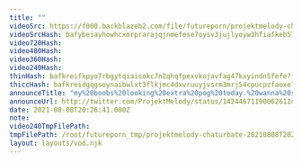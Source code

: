 ```yaml
---
title: ""
videoSrc: https://f000.backblazeb2.com/file/futureporn/projektmelody-chaturbate-2021-08-08.mp4
videoSrcHash: bafybeiayhowhcxmrprarajqjnmefese7oysv3jujlyoyw3hfiafkeb57ym
video720Hash: 
video480Hash: 
video360Hash: 
video240Hash: 
thinHash: bafkreifkpyo7rbgytqiaicokc7n2qhqfpexvkojavfag47kxyindn5fefe?filename=20210808T202641Z_thin.jpg
thiccHash: bafkreidgqgsoynaibwlxt3flkjmc4dxvruuyjvsrm3mrj54cpucpzfaoxe?filename=20210808T202641Z_thicc.jpg
announceTitle: "my%20boobs%20looking%20extra%20pog%20today.%20wanna%20see%3F%3F"
announceUrl: http://twitter.com/ProjektMelody/status/1424467119006261249
date: 2021-08-08T20:26:41.000Z
note: 
video240TmpFilePath: 
tmpFilePath: /root/futureporn_tmp/projektmelody-chaturbate-20210808T202641Z.mp4
layout: layouts/vod.njk
---
```

